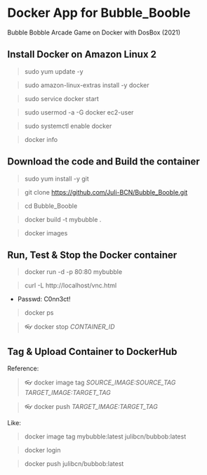 # Docker App for Bubble_Booble

Bubble Bobble Arcade Game on Docker with DosBox (2021)

## Install Docker on Amazon Linux 2
> sudo yum update -y

> sudo amazon-linux-extras install -y docker

> sudo service docker start

> sudo usermod -a -G docker ec2-user

> sudo systemctl enable docker

> docker info


## Download the code and Build the container
> sudo yum install -y git

> git clone https://github.com/Juli-BCN/Bubble_Booble.git

> cd Bubble_Booble

> docker build -t mybubble .

> docker images


## Run, Test & Stop the Docker container
> docker run -d -p 80:80 mybubble

> curl -L http://localhost/vnc.html

* Passwd: C0nn3ct!

> docker ps

> :eyeglasses: docker stop *CONTAINER_ID*


## Tag & Upload Container to DockerHub
Reference:
> :eyeglasses: docker image tag *SOURCE_IMAGE:SOURCE_TAG* *TARGET_IMAGE:TARGET_TAG*

> :eyeglasses: docker push *TARGET_IMAGE:TARGET_TAG*


Like:
> docker image tag mybubble:latest julibcn/bubbob:latest

> docker login

> docker push julibcn/bubbob:latest

